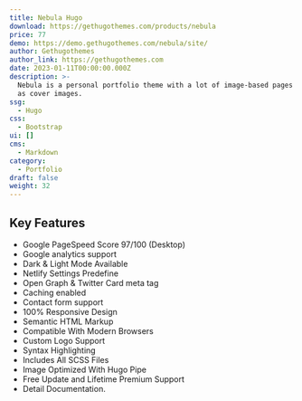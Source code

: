 ```yaml
---
title: Nebula Hugo
download: https://gethugothemes.com/products/nebula
price: 77
demo: https://demo.gethugothemes.com/nebula/site/
author: Gethugothemes
author_link: https://gethugothemes.com
date: 2023-01-11T00:00:00.000Z
description: >-
  Nebula is a personal portfolio theme with a lot of image-based pages as well
  as cover images.
ssg:
  - Hugo
css:
  - Bootstrap
ui: []
cms:
  - Markdown
category:
  - Portfolio
draft: false
weight: 32
---
```

## Key Features

- Google PageSpeed Score 97/100 (Desktop)
- Google analytics support
- Dark & Light Mode Available
- Netlify Settings Predefine
- Open Graph & Twitter Card meta tag
- Caching enabled
- Contact form support
- 100% Responsive Design
- Semantic HTML Markup
- Compatible With Modern Browsers
- Custom Logo Support
- Syntax Highlighting
- Includes All SCSS Files
- Image Optimized With Hugo Pipe
- Free Update and Lifetime Premium Support
- Detail Documentation.
